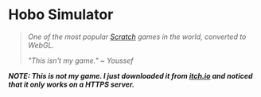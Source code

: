 # Hobo Simulator

> *One of the most popular [Scratch](https://scratch.mit.edu "Go to Scratch") games in the world, converted to WebGL.*
>
> *"This isn't my game." ~ Youssef*

***NOTE: This is not my game. I just downloaded it from [itch.io](https://itch.io) and noticed that it only works on a HTTPS server.***
